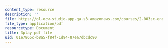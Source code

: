 ```yaml
---
content_type: resource
description: ''
file: https://ol-ocw-studio-app-qa.s3.amazonaws.com/courses/2-003sc-engineering-dynamics-fall-2011/01e7865cb8a5f84f1d9487ea7dbcdc90_cd8lDtAtJbE.pdf
file_type: application/pdf
resourcetype: Document
title: 3play pdf file
uid: 01e7865c-b8a5-f84f-1d94-87ea7dbcdc90
---
```

